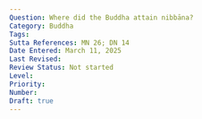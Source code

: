 ```yaml
---
Question: Where did the Buddha attain nibbāna?
Category: Buddha
Tags:
Sutta References: MN 26; DN 14
Date Entered: March 11, 2025
Last Revised:
Review Status: Not started
Level: 
Priority: 
Number: 
Draft: true
---
```

